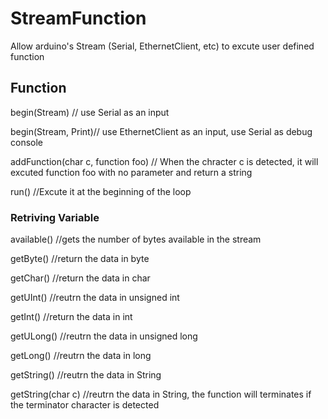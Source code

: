 # StreamFunction

Allow arduino's Stream (Serial, EthernetClient, etc) to excute user defined function

## Function

begin(Stream) // use Serial as an input

begin(Stream, Print)// use EthernetClient as an input, use Serial as debug console

addFunction(char c, function foo) // When the chracter c is detected, it will excuted function foo with no parameter and return a string

run() //Excute it at the beginning of the loop

### Retriving Variable

available() //gets the number of bytes available in the stream

getByte() //return the data in byte

getChar() //return the data in char

getUInt() //reutrn the data in unsigned int

getInt() //return the data in int

getULong() //reutrn the data in unsigned long

getLong() //reutrn the data in long

getString() //reutrn the data in String

getString(char c) //reutrn the data in String, the function will terminates if the terminator character is detected
